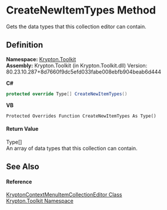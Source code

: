 # CreateNewItemTypes Method


Gets the data types that this collection editor can contain.



## Definition
**Namespace:** <a href="79d2eac2-21f4-54ff-7552-b20c33c30600.md">Krypton.Toolkit</a>  
**Assembly:** Krypton.Toolkit (in Krypton.Toolkit.dll) Version: 80.23.10.287+8d7660f9dc5efd033fabe008ebfb904beab6d444

**C#**
``` C#
protected override Type[] CreateNewItemTypes()
```
**VB**
``` VB
Protected Overrides Function CreateNewItemTypes As Type()
```



#### Return Value
Type[]  
An array of data types that this collection can contain.

## See Also


#### Reference
<a href="a0027e27-a2ab-a71b-2c08-40f6f552beb1.md">KryptonContextMenuItemCollectionEditor Class</a>  
<a href="79d2eac2-21f4-54ff-7552-b20c33c30600.md">Krypton.Toolkit Namespace</a>  
